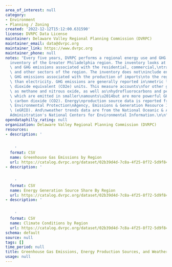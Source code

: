 ```yaml
---
area_of_interest: null
category:
- Environment
- Planning / Zoning
created: '2022-12-12T15:12:00.631590'
license: DVRPC Data License
maintainer: Delaware Valley Regional Planning Commission (DVRPC)
maintainer_email: data@dvrpc.org
maintainer_link: https://www.dvrpc.org
maintainer_phone: null
notes: "Every five years, DVRPC performs a regional energy use and GHG emissions\n\
  inventory of the Greater Philadelphia region. The inventory looks at energy\nuse\
  \ and GHG emissions associated with the residential, commercial,\ntransportation,\
  \ and other sectors of the region. The inventory does not\ninclude energy use or\
  \ GHG emissions associated with the production of imports\nto the region, other\
  \ than electricity. GHG emissions are generally reported in\nmetric tons of carbon\
  \ dioxide equivalent (CO2e) units. This measure accounts\nfor other gases, such\
  \ as methane and nitrous oxide, as well as\nhydrofluorocarbons and perfluorocarbons,\
  \ which are emitted in smaller\namounts\u2014but are more powerful GHGs\u2014than\
  \ carbon dioxide (CO2). Energy\nproduction source data is reported from the U.S.\
  \ Environmental Protection\nAgency, Emissions & Generation Resource Integrated Database\
  \ (eGRID). And\nweather trends data are from the National Oceanic & Atmospheric\n\
  Administration's National Centers for Environmental Information.\n\n"
opendataphilly_rating: null
organization: Delaware Valley Regional Planning Commission (DVRPC)
resources:
- description: '


    '
  format: CSV
  name: Greenhouse Gas Emissions by Region
  url: https://catalog.dvrpc.org/dataset/02b39d4d-7c8a-4f25-8f72-5d9f848af5d2/resource/d414c6ac-1942-415d-928e-3ba83b41819c/download/greenhouse_gas_emissions.ghg_emissions_by_region.csv
- description: '


    '
  format: CSV
  name: Energy Generation Source Share By Region
  url: https://catalog.dvrpc.org/dataset/02b39d4d-7c8a-4f25-8f72-5d9f848af5d2/resource/191fcd5d-2fe0-4dc8-b6d0-ac3fb5b0b37f/download/greenhouse_gas_emissions.energy_generation_sources_share_by_region.csv
- description: '


    '
  format: CSV
  name: Climate Conditions by Region
  url: https://catalog.dvrpc.org/dataset/02b39d4d-7c8a-4f25-8f72-5d9f848af5d2/resource/3d06a410-15b0-4a74-bdbb-421e1ece9587/download/greenhouse_gas_emissions.climate_by_region.csv
schema: default
source: null
tags: []
time_period: null
title: Greenhouse Gas Emissions, Energy Production Sources, and Weather Events data
usage: null
---
```


